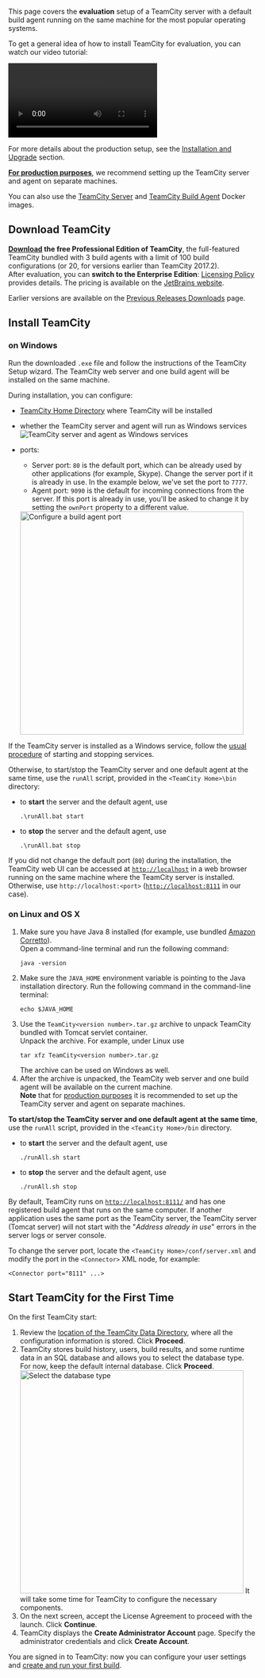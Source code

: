 [//]: # (title: Installation Quick Start)
[//]: # (auxiliary-id: Installation Quick Start)

This page covers the __evaluation__ setup of a TeamCity server with a default build agent running on the same machine for the most popular operating systems.

To get a general idea of how to install TeamCity for evaluation, you can watch our video tutorial:

<video href="5Akqy-vEFr0"
       title="TeamCity Installation and initial setup"/>

For more details about the production setup, see the [Installation and Upgrade](installation-and-upgrade.md) section.

<note>

__[For production purposes](installing-and-configuring-the-teamcity-server.md#Configuring+Server+for+Production+Use)__, we recommend setting up the TeamCity server and agent on separate machines.
</note>

You can also use the [TeamCity Server](https://hub.docker.com/r/jetbrains/teamcity-server/) and [TeamCity Build Agent](https://hub.docker.com/r/jetbrains/teamcity-agent/) Docker images.


## Download TeamCity

__[Download](https://www.jetbrains.com/teamcity/download/) the free Professional Edition of TeamCity__, the full-featured TeamCity bundled with 3 build agents with a limit of 100 build configurations (or 20, for versions earlier than TeamCity 2017.2).   
After evaluation, you can __switch to the Enterprise Edition__: [Licensing Policy](licensing-policy.md) provides details. The pricing is available on the [JetBrains website](https://www.jetbrains.com/teamcity/buy/).

Earlier versions are available on the [Previous Releases Downloads](https://confluence.jetbrains.com/display/TW/Previous+Releases+Downloads) page.

## Install TeamCity

### on Windows

Run the downloaded `.exe` file and follow the instructions of the TeamCity Setup wizard. The TeamCity web server and one build agent will be installed on the same machine.

During installation, you can configure:
* [TeamCity Home Directory](teamcity-home-directory.md) where TeamCity will be installed
* whether the TeamCity server and agent will run as Windows services    
   <img src="installAsWinServicepng.png" alt="TeamCity server and agent as Windows services"/>
   
* ports:      
   * Server port: `80` is the default port, which can be already used by other applications (for example, Skype). Change the server port if it is already in use. In the example below, we've set the port to `7777`.
   * Agent port: `9090` is the default for incoming connections from the server. If this port is already in use, you'll be asked to change it by setting the `ownPort` property to a different value.   
   <img src="configure-agent-port.png" alt="Configure a build agent port" width="450"/>

If the TeamCity server is installed as a Windows service, follow the [usual procedure](https://bit.ly/2yJF87R) of starting and stopping services.

Otherwise, to start/stop the TeamCity server and one default agent at the same time, use the `runAll` script, provided in the `<TeamCity Home>\bin` directory:

* to __start__ the server and the default agent, use
    ```Shell
    .\runAll.bat start
    ```
* to __stop__ the server and the default agent, use
    ```Shell
    .\runAll.bat stop
    ```

If you did not change the default port (`80`) during the installation, the TeamCity web UI can be accessed at [`http://localhost`](http://localhost/) in a web browser running on the same machine where the TeamCity server is installed. Otherwise, use `http://localhost:<port>` ([`http://localhost:8111`](http://localhost:8111/) in our case).

### on Linux and OS X

1. Make sure you have Java 8 installed (for example, use bundled [Amazon Corretto](https://aws.amazon.com/corretto/)).   
   Open a command-line terminal and run the following command:   
    ```Shell
    java -version
    ```
2. Make sure the `JAVA_HOME` environment variable is pointing to the Java installation directory. Run the following command in the command-line terminal:   
    ```Shell
    echo $JAVA_HOME
    ```
3. Use the `TeamCity<version number>.tar.gz` archive to unpack TeamCity bundled with Tomcat servlet container.   
   Unpack the archive. For example, under Linux use   
   ```Shell
   tar xfz TeamCity<version number>.tar.gz
   ```
   The archive can be used on Windows as well.   
4. After the archive is unpacked, the TeamCity web server and one build agent will be available on the current machine.   
__Note__ that for [production purposes](installing-and-configuring-the-teamcity-server.md#Configuring+Server+for+Production+Use) it is recommended to set up the TeamCity server and agent on separate machines.

__To start/stop the TeamCity server and one default agent at the same time__, use the `runAll` script, provided in the `<TeamCity Home>/bin` directory.

* to __start__ the server and the default agent, use
    ```Shell
    ./runAll.sh start
    ```
* to __stop__ the server and the default agent, use
    ```Shell
    ./runAll.sh stop
    ```

By default, TeamCity runs on [`http://localhost:8111/`](http://localhost:8111/) and has one registered build agent that runs on the same computer. If another application uses the same port as the TeamCity server, the TeamCity server (Tomcat server) will not start with the "_Address already in use_" errors in the server logs or server console.

To change the server port, locate the `<TeamCity Home>/conf/server.xml` and modify the port in the `<Connector>` XML node, for example:

```Shell
<Connector port="8111" ...>

```

## Start TeamCity for the First Time

On the first TeamCity start:
1. Review the [location of the TeamCity Data Directory](teamcity-data-directory.md#Configuring+the+Location), where all the configuration information is stored. Click __Proceed__.
2. TeamCity stores build history, users, build results, and some runtime data in an SQL database and allows you to select the database type.   
   For now, keep the default internal database. Click __Proceed__.   
   <img src="default-DB.png" alt="Select the database type" width="450"/>
   It will take some time for TeamCity to configure the necessary components.
3. On the next screen, accept the License Agreement to proceed with the launch. Click __Continue__.
4. TeamCity displays the __Create Administrator Account__ page. Specify the administrator credentials and click __Create Account__.  

You are signed in to TeamCity: now you can configure your user settings and [create and run your first build](configure-and-run-your-first-build.md).
